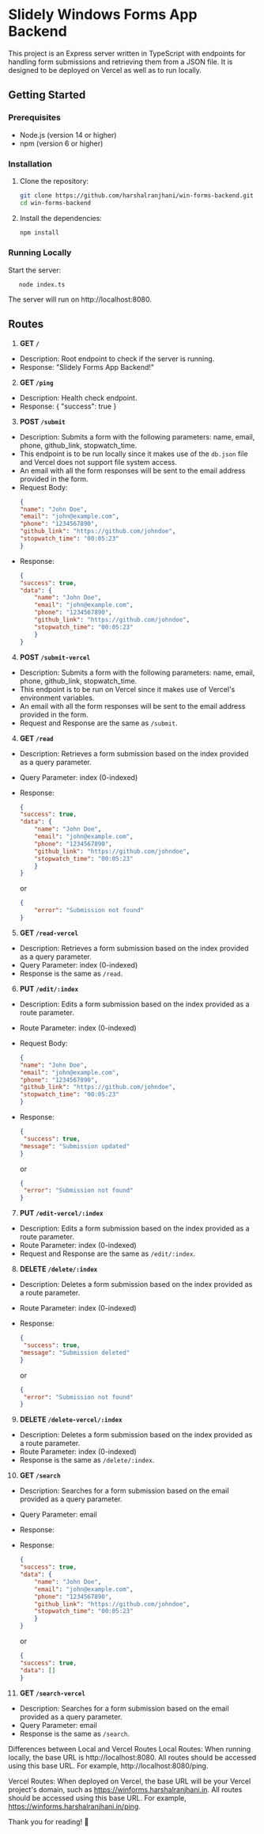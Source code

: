 # Slidely Windows Forms App Backend

This project is an Express server written in TypeScript with endpoints for handling form submissions and retrieving them from a JSON file. It is designed to be deployed on Vercel as well as to run locally.

## Getting Started

### Prerequisites

- Node.js (version 14 or higher)
- npm (version 6 or higher)

### Installation

1. Clone the repository:

   ```bash
   git clone https://github.com/harshalranjhani/win-forms-backend.git
   cd win-forms-backend
   ```

2. Install the dependencies:

    ```bash
    npm install
    ```

### Running Locally

Start the server:

```
   node index.ts
```

The server will run on http://localhost:8080.

## Routes

1. **GET `/`**

- Description: Root endpoint to check if the server is running.
- Response: "Slidely Forms App Backend!"

2. **GET `/ping`**

- Description: Health check endpoint.
- Response: { "success": true }

3. **POST `/submit`**

- Description: Submits a form with the following parameters: name, email, phone, github_link, stopwatch_time.
- This endpoint is to be run locally since it makes use of the `db.json` file and Vercel does not support file system access.
- An email with all the form responses will be sent to the email address provided in the form.
- Request Body:
    ```json
    {
    "name": "John Doe",
    "email": "john@example.com",
    "phone": "1234567890",
    "github_link": "https://github.com/johndoe",
    "stopwatch_time": "00:05:23"
    }
    ```
- Response:
    ```json
    {
    "success": true,
    "data": {
        "name": "John Doe",
        "email": "john@example.com",
        "phone": "1234567890",
        "github_link": "https://github.com/johndoe",
        "stopwatch_time": "00:05:23"
        }
    }
    ```

4. **POST `/submit-vercel`**

- Description: Submits a form with the following parameters: name, email, phone, github_link, stopwatch_time.
- This endpoint is to be run on Vercel since it makes use of Vercel's environment variables.
- An email with all the form responses will be sent to the email address provided in the form.
- Request and Response are the same as `/submit`.

4. **GET `/read`**

- Description: Retrieves a form submission based on the index provided as a query parameter.
- Query Parameter: index (0-indexed)
- Response:
    ```json
    {
    "success": true,
    "data": {
        "name": "John Doe",
        "email": "john@example.com",
        "phone": "1234567890",
        "github_link": "https://github.com/johndoe",
        "stopwatch_time": "00:05:23"
        }
    }
    ```
    or

    ```json    
    {
        "error": "Submission not found"
    }
    ```

5. **GET `/read-vercel`**

- Description: Retrieves a form submission based on the index provided as a query parameter.
- Query Parameter: index (0-indexed)
- Response is the same as `/read`.

6. **PUT `/edit/:index`**

- Description: Edits a form submission based on the index provided as a route parameter.
- Route Parameter: index (0-indexed)
- Request Body:
    ```json
    {
    "name": "John Doe",
    "email": "john@example.com",
    "phone": "1234567890",
    "github_link": "https://github.com/johndoe",
    "stopwatch_time": "00:05:23"
    }
    ```
- Response:
    ```json
    {
     "success": true,
    "message": "Submission updated"
    }
    ```

    or

    ```json
    {
     "error": "Submission not found"
    }
    ```

7. **PUT `/edit-vercel/:index`**

- Description: Edits a form submission based on the index provided as a route parameter.
- Route Parameter: index (0-indexed)
- Request and Response are the same as `/edit/:index`.

8. **DELETE `/delete/:index`**

- Description: Deletes a form submission based on the index provided as a route parameter.
- Route Parameter: index (0-indexed)
- Response:
    ```json
    {
     "success": true,
    "message": "Submission deleted"
    }
    ```
    or

    ```json
    {
     "error": "Submission not found"
    }
    ```

9. **DELETE `/delete-vercel/:index`**

- Description: Deletes a form submission based on the index provided as a route parameter.
- Route Parameter: index (0-indexed)
- Response is the same as `/delete/:index`.

10. **GET `/search`**

- Description: Searches for a form submission based on the email provided as a query parameter.
- Query Parameter: email
- Response:
- Response:
    ```json
    {
    "success": true,
    "data": {
        "name": "John Doe",
        "email": "john@example.com",
        "phone": "1234567890",
        "github_link": "https://github.com/johndoe",
        "stopwatch_time": "00:05:23"
        }
    }
    ```

    or

    ```json
    {
    "success": true,
    "data": []
    }
    ```

11. **GET `/search-vercel`**

- Description: Searches for a form submission based on the email provided as a query parameter.
- Query Parameter: email
- Response is the same as `/search`.

Differences between Local and Vercel Routes
Local Routes: When running locally, the base URL is http://localhost:8080. All routes should be accessed using this base URL. For example, http://localhost:8080/ping.

Vercel Routes: When deployed on Vercel, the base URL will be your Vercel project's domain, such as https://winforms.harshalranjhani.in. All routes should be accessed using this base URL. For example, https://winforms.harshalranjhani.in/ping.

Thank you for reading! 🚀

